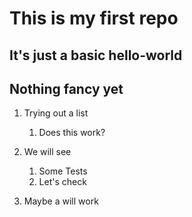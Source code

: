 # This is my first repo

## It's just a basic hello-world

## Nothing fancy yet

1. Trying out a list
    1. Does this work?

2. We will see
    1. Some Tests
    2. Let's check

3. Maybe a <TAB> will work